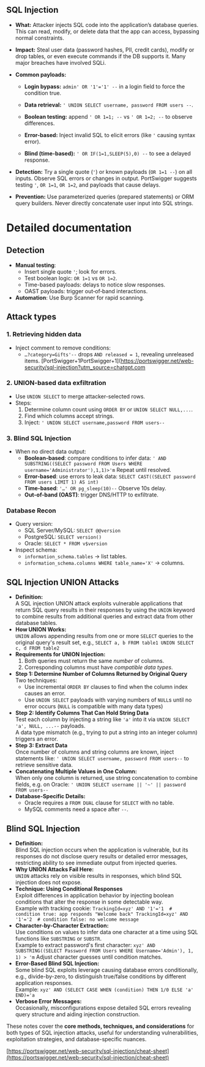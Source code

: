 ## SQL Injection

- **What:** Attacker injects SQL code into the application’s database queries. This can read, modify, or delete data that the app can access, bypassing normal constraints.
    
- **Impact:** Steal user data (password hashes, PII, credit cards), modify or drop tables, or even execute commands if the DB supports it. Many major breaches have involved SQLi.
    
- **Common payloads:**
    
    - **Login bypass:** `admin' OR '1'='1' --` in a login field to force the condition true.
        
    - **Data retrieval:** `' UNION SELECT username, password FROM users --`.
        
    - **Boolean testing:** append `' OR 1=1; --` vs `' OR 1=2; --` to observe differences.
        
    - **Error-based:** Inject invalid SQL to elicit errors (like `'` causing syntax error).
        
    - **Blind (time-based):** `' OR IF(1=1,SLEEP(5),0) --` to see a delayed response.
        
- **Detection:** Try a single quote (`'`) or known payloads (`OR 1=1 --`) on all inputs. Observe SQL errors or changes in output. PortSwigger suggests testing `'`, `OR 1=1`, `OR 1=2`, and payloads that cause delays.
- **Prevention:** Use parameterized queries (prepared statements) or ORM query builders. Never directly concatenate user input into SQL strings.

# Detailed documentation
## Detection
- **Manual testing**:
    - Insert single quote `'`; look for errors.
    - Test boolean logic: `OR 1=1` vs `OR 1=2`.
    - Time-based payloads: delays to notice slow responses.
    - OAST payloads: trigger out‑of‑band interactions.
- **Automation**: Use Burp Scanner for rapid scanning.

## Attack types
### 1. Retrieving hidden data
- Inject comment to remove conditions:
    - `…?category=Gifts'--` drops `AND released = 1`, revealing unreleased items. [PortSwigger+1PortSwigger+1](https://portswigger.net/web-security/sql-injection?utm_source=chatgpt.com

### 2. UNION-based data exfiltration
- Use `UNION SELECT` to merge attacker-selected rows.    
- Steps:
    1. Determine column count using `ORDER BY` or `UNION SELECT NULL,...`.
    2. Find which columns accept strings.
    3. Inject:
        `' UNION SELECT username,password FROM users--` 

### 3. Blind SQL Injection
- When no direct data output:
    - **Boolean-based**: compare conditions to infer data:
        `' AND SUBSTRING((SELECT password FROM Users WHERE username='Administrator'),1,1)>'m`
        Repeat until resolved. 
    - **Error-based**: use errors to leak data:
        `SELECT CAST((SELECT password FROM users LIMIT 1) AS int)`    
    - **Time-based**:
        `'…' OR pg_sleep(10)--` 
        Observe 10s delay. 
    - **Out-of-band (OAST)**: trigger DNS/HTTP to exfiltrate.

### Database Recon
- Query version:
    - SQL Server/MySQL: `SELECT @@version`
    - PostgreSQL: `SELECT version()`
    - Oracle: `SELECT * FROM v$version`
- Inspect schema:
    - `information_schema.tables` → list tables.
    - `information_schema.columns WHERE table_name='X'` → columns.

## **SQL Injection UNION Attacks**

- **Definition:**  
    A SQL injection UNION attack exploits vulnerable applications that return SQL query results in their responses by using the `UNION` keyword to combine results from additional queries and extract data from other database tables.
- **How UNION Works:**  
    `UNION` allows appending results from one or more `SELECT` queries to the original query's result set, e.g.,
    `SELECT a, b FROM table1 UNION SELECT c, d FROM table2`
- **Requirements for UNION Injection:**
    1. Both queries must return the same _number_ of columns.
    2. Corresponding columns must have _compatible data types_.
- **Step 1: Determine Number of Columns Returned by Original Query**  
    Two techniques:
    - Use incremental `ORDER BY` clauses to find when the column index causes an error.
    - Use `UNION SELECT` payloads with varying numbers of `NULL`s until no error occurs (`NULL` is compatible with many data types)
- **Step 2: Identify Columns That Can Hold String Data**  
    Test each column by injecting a string like `'a'` into it via `UNION SELECT 'a', NULL, ...--` payloads.  
    A data type mismatch (e.g., trying to put a string into an integer column) triggers an error.
- **Step 3: Extract Data**  
    Once number of columns and string columns are known, inject statements like:
    `' UNION SELECT username, password FROM users--`
    to retrieve sensitive data.
- **Concatenating Multiple Values in One Column:**  
    When only one column is returned, use string concatenation to combine fields, e.g. on Oracle:
    `' UNION SELECT username || '~' || password FROM users--`
- **Database-Specific Details:**
    - Oracle requires a `FROM DUAL` clause for `SELECT` with no table.
    - MySQL comments need a space after `--`.

## **Blind SQL Injection**

- **Definition:**  
    Blind SQL injection occurs when the application is vulnerable, but its responses do not disclose query results or detailed error messages, restricting ability to see immediate output from injected queries.
- **Why UNION Attacks Fail Here:**  
    `UNION` attacks rely on visible results in responses, which blind SQL injection does not expose.
- **Technique: Using Conditional Responses**  
    Exploit differences in application behavior by injecting boolean conditions that alter the response in some detectable way.  
    Example with tracking cookie:
    `TrackingId=xyz' AND '1'='1  # condition true: app responds "Welcome back" TrackingId=xyz' AND '1'='2  # condition false: no welcome message`
- **Character-by-Character Extraction:**  
    Use conditions on values to infer data one character at a time using SQL functions like `SUBSTRING` or `SUBSTR`.  
    Example to extract password's first character:
    `xyz' AND SUBSTRING((SELECT Password FROM Users WHERE Username='Admin'), 1, 1) > 'm`
    Adjust character guesses until condition matches.
- **Error-Based Blind SQL Injection:**  
    Some blind SQL exploits leverage causing database errors conditionally, e.g., divide-by-zero, to distinguish true/false conditions by different application responses.  
    Example:
    `xyz' AND (SELECT CASE WHEN (condition) THEN 1/0 ELSE 'a' END)='a`
- **Verbose Error Messages:**  
    Occasionally, misconfigurations expose detailed SQL errors revealing query structure and aiding injection construction.
    

These notes cover the **core methods, techniques, and considerations** for both types of SQL injection attacks, useful for understanding vulnerabilities, exploitation strategies, and database-specific nuances.


[https://portswigger.net/web-security/sql-injection/cheat-sheet](https://portswigger.net/web-security/sql-injection/cheat-sheet)
